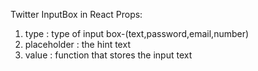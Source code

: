 Twitter InputBox in React
Props:
1. type : type of input box-(text,password,email,number)
2. placeholder : the hint text
3. value : function that stores the input text